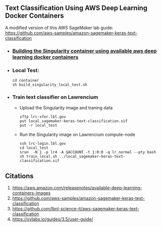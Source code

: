 ## Text Classification Using AWS Deep Learning Docker Containers

A modified version of this AWS SageMaker lab guide: https://github.com/aws-samples/amazon-sagemaker-keras-text-classification

* ### [Building the Singularity container using available aws deep learning docker containers](./singularity_docker.ipynb)  
* ### Local Test:
  ```shell
  cd container
  sh build_singularity_local_test.sh
  ```
* ### Train text classifier on Lawrencium
  * Upload the Singularity image and traning data
    ```shell
    sftp lrc-xfer.lbl.gov
    put local_sagemaker-keras-text-classification.sif
    put -r local_test
    ```
  * Run the Singularity image on Lawrencium compute-node
    ```shell
    ssh lrc-login.lbl.gov
    cd local_test
    srun  -N 1 -p lr4 -A $ACCOUNT -t 1:0:0 -q lr_normal --pty bash
    sh train_local.sh ../local_sagemaker-keras-text-classification.sif
    ```

## Citations
1. https://aws.amazon.com/releasenotes/available-deep-learning-containers-images
1. https://github.com/aws-samples/amazon-sagemaker-keras-text-classification
1. https://github.com/lbnl-science-it/aws-sagemaker-keras-text-classification
1. https://sylabs.io/guides/3.5/user-guide/
